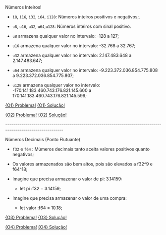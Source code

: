 
Números Inteiros!

- `i8`, `i16`, `i32`, `i64`, `i128`: Números inteiros positivos e negativos;.
- `u8`, `u16`, `u32`, `u64`,`u128`: Números inteiros com sinal positivo.

- `u8` armazena qualquer valor no intervalo: -128 a 127;
- `u16` armazena qualquer valor no intervalo: -32.768 a 32.767;
- `u32` armazena qualquer valor no intervalo: 2.147.483.648 a 2.147.483.647;
- `u64` armazena qualquer valor no intervalo: -9.223.372.036.854.775.808 a 9.223.372.036.854.775.807; 
- `u128` armazena qualquer valor no intervalo: -170.141.183.460.743.176.821.145.600 a 170.141.183.460.743.176.821.145.599;


[{O1} Problema!](https://play.rust-lang.org/?version=stable&mode=debug&edition=2021&gist=9c222a4c4512b06deb6d50528661476e)
[{O1} Solução!](https://play.rust-lang.org/?version=stable&mode=debug&edition=2021&gist=b0c5129b527fb97bac98abe6820c8d03)

[{O2} Problema!](https://play.rust-lang.org/?version=stable&mode=debug&edition=2021&gist=62e3a2bbcb27500bebad77f62b2156a7)
[{O2} Solução!](https://play.rust-lang.org/?version=stable&mode=debug&edition=2021&gist=76c3022a8668e666bf215a22ed23f657)

_-----------------------------------------------------------------------------------------------------------_

Números Decimais (Ponto Flutuante)

- `f32` e `f64` : Múmeros decimais tanto aceita valores positivos quanto negativos;
- Os valores armazenados são bem altos, pois são elevados a f32^9 e f64^18;

- Imagine que precisa armazenar o valor de pi: 3.14159:
	- let pi :f32 = 3.14159;

- Imagine que precisa armazenar o valor de uma compra:
	- let valor :f64 = 10.18;


[{O3} Problema!](https://play.rust-lang.org/?version=stable&mode=debug&edition=2021&gist=bec628ac2c871a6ca54f74678b39c4bf)
[{O3} Solução!](https://play.rust-lang.org/?version=stable&mode=debug&edition=2021&gist=d05ebf95d190e9b50f2543bd64c44c2e)

[{O4} Problema!](https://play.rust-lang.org/?version=stable&mode=debug&edition=2021&gist=b26fcbffb54a32d27a9be82bacf4c4d9)
[{O4} Solução!](https://play.rust-lang.org/?version=stable&mode=debug&edition=2021&gist=02c8bf67b24ceb9aa8c493d96a2bc55b)

